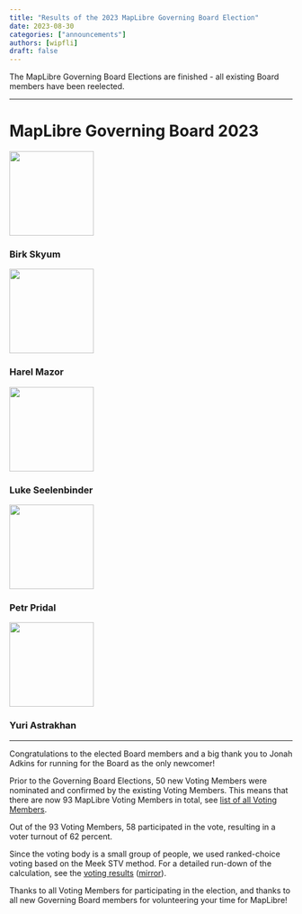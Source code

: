 ```yaml
---
title: "Results of the 2023 MapLibre Governing Board Election"
date: 2023-08-30
categories: ["announcements"]
authors: [wipfli]
draft: false
---
```


The MapLibre Governing Board Elections are finished - all existing Board members have been reelected.

<hr/>
<h1 class="text-center">MapLibre Governing Board 2023</h1>

<div class="container">
  <div class="row justify-content-center">
    <div class="col-xl-2 text-center">
      <img
        src="https://avatars.githubusercontent.com/u/74932975?v=4"
        width="150"
        class="rounded-circle mt-3"
      />
        <h3 class="m-3">Birk Skyum</h3>
    </div>
    <div class="col-xl-2 text-center">
      <img
        src="https://avatars.githubusercontent.com/u/3269297?v=4"
        width="150"
        class="rounded-circle mt-3"
      />
      <h3 class="m-3">Harel Mazor</h3>
    </div>
    <div class="col-xl-2 text-center">
      <img
        src="https://avatars.githubusercontent.com/u/157650?v=4"
        width="150"
        class="rounded-circle mt-3"
      />
        <h3 class="m-3">Luke Seelenbinder</h3>
    </div>
    <div class="col-xl-2 text-center">
      <img
        src="https://avatars.githubusercontent.com/u/59284?v=4"
        width="150"
        class="rounded-circle mt-3"
      />
        <h3 class="m-3">Petr Pridal</h3>
    </div>
    <div class="col-xl-2 text-center">
      <img
        src="https://avatars.githubusercontent.com/u/1641515?v=4"
        width="150"
        class="rounded-circle mt-3"
      />
        <h3 class="m-3">Yuri Astrakhan</h3>
    </div>
  </div>
</div>

<hr/>

Congratulations to the elected Board members and a big thank you to Jonah Adkins for running for the Board as the only newcomer!

Prior to the Governing Board Elections, 50 new Voting Members were nominated and confirmed by the existing Voting Members. This means that there are now 93 MapLibre Voting Members in total, see [list of all Voting Members](https://github.com/maplibre/maplibre/blob/main/VOTING_MEMBERS.md).

Out of the 93 Voting Members, 58 participated in the vote, resulting in a voter turnout of 62 percent.

Since the voting body is a small group of people, we used ranked-choice voting based on the Meek STV method. For a detailed run-down of the calculation, see the [voting results](https://www.opavote.com/results/5696407649386496) ([mirror](https://github.com/maplibre/maplibre/blob/main/2023-polls/MapLibre-Governing-Board-Election-Results.pdf)).

Thanks to all Voting Members for participating in the election, and thanks to all new Governing Board members for volunteering your time for MapLibre!
